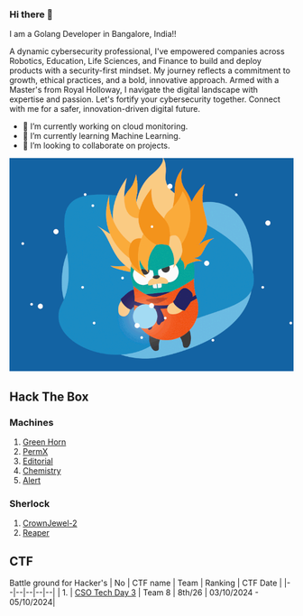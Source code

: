 ### Hi there 👋
I am a Golang Developer in Bangalore, India!!

A dynamic cybersecurity professional, I've empowered companies across Robotics, Education, Life Sciences, and Finance to build and deploy products with a security-first mindset. My journey reflects a commitment to growth, ethical practices, and a bold, innovative approach. Armed with a Master's from Royal Holloway, I navigate the digital landscape with expertise and passion. Let's fortify your cybersecurity together. Connect with me for a safer, innovation-driven digital future.

- 🔭 I’m currently working on cloud monitoring.
- 🌱 I’m currently learning Machine Learning.
- 👯 I’m looking to collaborate on projects. 

![gopher](./Power-up-gopher.gif)

## Hack The Box 
### Machines  
1. [Green Horn](https://www.hackthebox.com/achievement/machine/1477248/617)
2. [PermX ](https://www.hackthebox.com/achievement/machine/1477248/613)
3. [Editorial](https://www.hackthebox.com/achievement/machine/1477248/608)
4. [Chemistry](https://www.hackthebox.com/achievement/machine/1477248/631)
5. [Alert](https://www.hackthebox.com/achievement/machine/1477248/636)
### Sherlock 
1. [CrownJewel-2](https://labs.hackthebox.com/achievement/sherlock/1477248/750)
2. [Reaper](https://labs.hackthebox.com/achievement/sherlock/1477248/749)

## CTF 
Battle ground for Hacker's 
| No | CTF name | Team | Ranking | CTF Date |
|--|--|--|--|--|
| 1. | [CSO Tech Day 3](Cert/Certificate-MeghVShetty.pdf) | Team 8 | 8th/26 | 03/10/2024 - 05/10/2024|
